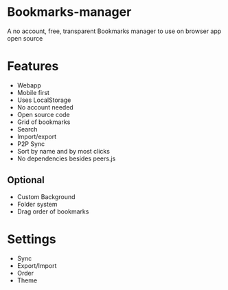 # Bookmarks-manager

A no account, free, transparent Bookmarks manager to use on browser app open source

# Features

- Webapp
- Mobile first
- Uses LocalStorage
- No account needed
- Open source code
- Grid of bookmarks
- Search
- Import/export
- P2P Sync
- Sort by name and by most clicks
- No dependencies besides peers.js

## Optional

- Custom Background
- Folder system
- Drag order of bookmarks

# Settings

- Sync
- Export/Import
- Order
- Theme
